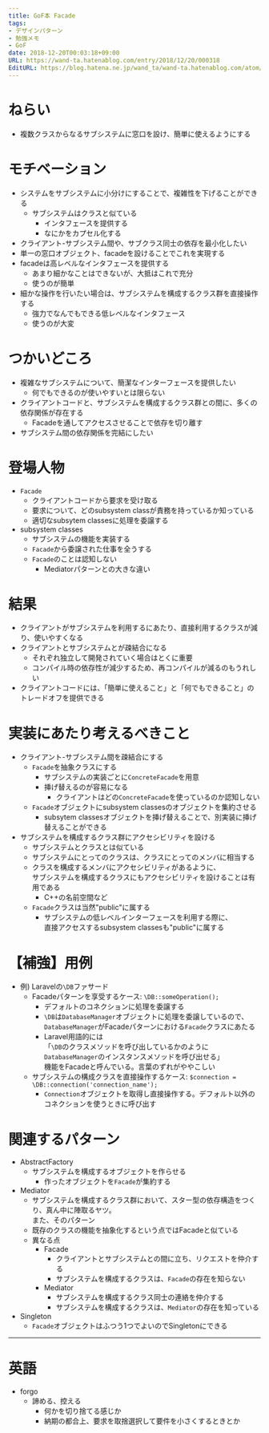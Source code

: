 ```yaml
---
title: GoF本 Facade
tags:
- デザインパターン
- 勉強メモ
- GoF
date: 2018-12-20T00:03:18+09:00
URL: https://wand-ta.hatenablog.com/entry/2018/12/20/000318
EditURL: https://blog.hatena.ne.jp/wand_ta/wand-ta.hatenablog.com/atom/entry/10257846132685745347
---
```




# ねらい

- 複数クラスからなるサブシステムに窓口を設け、簡単に使えるようにする


# モチベーション

- システムをサブシステムに小分けにすることで、複雑性を下げることができる
    - サブシステムはクラスと似ている
        - インタフェースを提供する
        - なにかをカプセル化する
- クライアント-サブシステム間や、サブクラス同士の依存を最小化したい
- 単一の窓口オブジェクト、facadeを設けることでこれを実現する
- facadeは高レベルなインタフェースを提供する
    - あまり細かなことはできないが、大抵はこれで充分
    - 使うのが簡単
- 細かな操作を行いたい場合は、サブシステムを構成するクラス群を直接操作する
    - 強力でなんでもできる低レベルなインタフェース
    - 使うのが大変

    
# つかいどころ

- 複雑なサブシステムについて、簡潔なインターフェースを提供したい
    - 何でもできるのが使いやすいとは限らない
- クライアントコードと、サブシステムを構成するクラス群との間に、多くの依存関係が存在する
    - Facadeを通してアクセスさせることで依存を切り離す
- サブシステム間の依存関係を完結にしたい


# 登場人物

- `Facade`
    - クライアントコードから要求を受け取る
    - 要求について、どのsubsystem classが責務を持っているか知っている
    - 適切なsubsytem classesに処理を委譲する
- subsystem classes
    - サブシステムの機能を実装する
    - `Facade`から委譲された仕事を全うする
    - `Facade`のことは認知しない
        - Mediatorパターンとの大きな違い
    

# 結果

- クライアントがサブシステムを利用するにあたり、直接利用するクラスが減り、使いやすくなる
- クライアントとサブシステムとが疎結合になる
    - それぞれ独立して開発されていく場合はとくに重要
    - コンパイル時の依存性が減少するため、再コンパイルが減るのもうれしい
- クライアントコードには、「簡単に使えること」と「何でもできること」のトレードオフを提供できる


# 実装にあたり考えるべきこと

- クライアント-サブシステム間を疎結合にする
    - `Facade`を抽象クラスにする
        - サブシステムの実装ごとに`ConcreteFacade`を用意
        - 挿げ替えるのが容易になる
            - クライアントはどの`ConcreteFacade`を使っているのか認知しない
    - `Facade`オブジェクトにsubsystem classesのオブジェクトを集約させる
        - subsytem classesオブジェクトを挿げ替えることで、別実装に挿げ替えることができる
- サブシステムを構成するクラス群にアクセシビリティを設ける
    - サブシステムとクラスとは似ている
    - サブシステムにとってのクラスは、クラスにとってのメンバに相当する
    - クラスを構成するメンバにアクセシビリティがあるように、  
      サブシステムを構成するクラスにもアクセシビリティを設けることは有用である
        - C++の名前空間など
    - `Facade`クラスは当然"public"に属する
        - サブシステムの低レベルインターフェースを利用する際に、  
          直接アクセスするsubsystem classesも"public"に属する



# 【補強】用例

- 例) Laravelの`\DB`ファサード
    - Facadeパターンを享受するケース: `\DB::someOperation();`
        - デフォルトのコネクションに処理を委譲する
        - `\DB`は`DatabaseManager`オブジェクトに処理を委譲しているので、`DatabaseManager`がFacadeパターンにおける`Facade`クラスにあたる
        - Laravel用語的には  
          「`\DB`のクラスメソッドを呼び出しているかのように`DatabaseManager`のインスタンスメソッドを呼び出せる」  
          機能をFacadeと呼んでいる。言葉のずれがややこしい
    - サブシステムの構成クラスを直接操作するケース: `$connection = \DB::connection('connection_name');`
        - `Connection`オブジェクトを取得し直接操作する。デフォルト以外のコネクションを使うときに呼び出す



# 関連するパターン

- AbstractFactory
    - サブシステムを構成するオブジェクトを作らせる
        - 作ったオブジェクトを`Facade`が集約する
- Mediator
    - サブシステムを構成するクラス群において、スター型の依存構造をつくり、真ん中に陣取るヤツ。  
      また、そのパターン
    - 既存のクラスの機能を抽象化するという点ではFacadeと似ている
    - 異なる点
        - Facade
            - クライアントとサブシステムとの間に立ち、リクエストを仲介する
            - サブシステムを構成するクラスは、`Facade`の存在を知らない
        - Mediator
            - サブシステムを構成するクラス同士の連絡を仲介する
            - サブシステムを構成するクラスは、`Mediator`の存在を知っている
- Singleton
    - `Facade`オブジェクトはふつう1つでよいのでSingletonにできる


        
----------------------------------------

# 英語

- forgo
    - 諦める、控える
        - 何かを切り捨てる感じか
        - 納期の都合上、要求を取捨選択して要件を小さくするときとか
